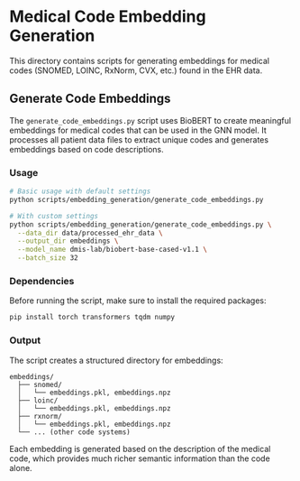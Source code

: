 # Medical Code Embedding Generation

This directory contains scripts for generating embeddings for medical codes (SNOMED, LOINC, RxNorm, CVX, etc.) found in the EHR data.

## Generate Code Embeddings

The `generate_code_embeddings.py` script uses BioBERT to create meaningful embeddings for medical codes that can be used in the GNN model. It processes all patient data files to extract unique codes and generates embeddings based on code descriptions.

### Usage

```bash
# Basic usage with default settings
python scripts/embedding_generation/generate_code_embeddings.py

# With custom settings
python scripts/embedding_generation/generate_code_embeddings.py \
  --data_dir data/processed_ehr_data \
  --output_dir embeddings \
  --model_name dmis-lab/biobert-base-cased-v1.1 \
  --batch_size 32
```

### Dependencies

Before running the script, make sure to install the required packages:

```bash
pip install torch transformers tqdm numpy
```

### Output

The script creates a structured directory for embeddings:

```
embeddings/
  ├── snomed/
  │   └── embeddings.pkl, embeddings.npz
  ├── loinc/
  │   └── embeddings.pkl, embeddings.npz
  ├── rxnorm/
  │   └── embeddings.pkl, embeddings.npz
  └── ... (other code systems)
```

Each embedding is generated based on the description of the medical code, which provides much richer semantic information than the code alone. 
